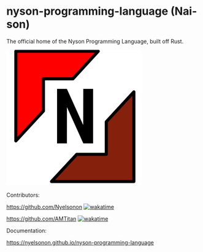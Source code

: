# nyson-programming-language (Nai-son)
The official home of the Nyson Programming Language, built off Rust.

![Logo](https://github.com/Nyelsonon/nyson-programming-language/blob/main/Logos/LogoNyson.png)


Contributors:

https://github.com/Nyelsonon [![wakatime](https://wakatime.com/badge/github/Nyelsonon/nyson-programming-language.svg)](https://wakatime.com/badge/github/Nyelsonon/nyson-programming-language)

https://github.com/AMTitan [![wakatime](https://wakatime.com/badge/github/AMTitan/nyson-programming-language.svg)](https://wakatime.com/badge/github/AMTitan/nyson-programming-language)

Documentation:

https://nyelsonon.github.io/nyson-programming-language
